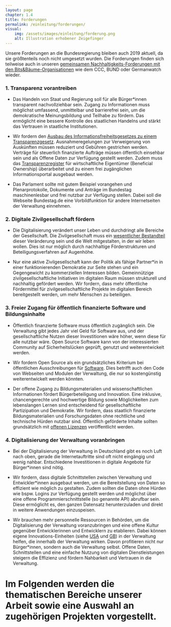 ```yaml
---
layout: page
chapter: 1.4
title: Forderungen
permalink: /einleitung/forderungen/
visual:
    img: /assets/images/einleitung/forderung.png
    alt: Illustration erhobener Zeigefinger
---
```


Unsere Forderungen an die Bundesregierung bleiben auch 2019 aktuell, da sie größtenteils noch nicht umgesetzt wurden. Die Forderungen finden sich teilweise auch in unseren [gemeinsamen Nachhaltigkeits-Forderungen mit den Bits&Bäume-Organisationen](https://bits-und-baueme.org/forderungen/) wie dem CCC, BUND oder Germanwatch wieder.

### 1. Transparenz vorantreiben

* Das Handeln von Staat und Regierung soll für alle Bürger\*innen transparent nachvollziehbar sein. Zugang zu Informationen muss möglichst umfassend, unmittelbar und barrierefrei sein, um die demokratische Meinungsbildung und Teilhabe zu fördern. Das ermöglicht eine bessere Kontrolle des staatlichen Handelns und stärkt das Vertrauen in staatliche Institutionen.

* Wir fordern den [Ausbau des Informationsfreiheitsgesetzes zu einem Transparenzgesetz](https://volksentscheid-transparenz.de/gruende/). Ausnahmeregelungen zur Verweigerung von Auskünften müssen reduziert und Gebühren gestrichen werden. Verträge für steuerlich finanzierte Aufträge müssen öffentlich einsehbar sein und als Offene Daten zur Verfügung gestellt werden. Zudem muss das [Transparenzregister](https://okfn.de/blog/2017/02/transparenzregister/) für wirtschaftliche Eigentümer (Beneficial Ownership) überarbeitet und zu einem frei zugänglichen Informationsportal ausgebaut werden.

* Das Parlament sollte mit gutem Beispiel vorangehen und Plenarprotokolle, Dokumente und Anträge im Bundestag maschinenlesbar und frei nutzbar zur Verfügung stellen. Dabei soll die Webseite Bundestag.de eine Vorbildfunktion für andere Internetseiten der Verwaltung einnehmen.

### 2. Digitale Zivilgesellschaft fördern

* Die Digitalisierung verändert unser Leben und durchdringt alle Bereiche der Gesellschaft. Die Zivilgesellschaft muss ein [wesentlicher Bestandteil](https://okfn.de/blog/2017/07/offenheit/) dieser Veränderung sein und die Welt mitgestalten, in der wir leben wollen. Dies ist nur möglich durch nachhaltige Förderstrukturen und Beteiligungsverfahren auf Augenhöhe.

* Nur eine aktive Zivilgesellschaft kann der Politik als fähige Partner*in in einer funktionierenden Demokratie zur Seite stehen und ein Gegengewicht zu kommerziellen Interessen bilden. Gemeinnützige zivilgesellschaftliche Initiativen im digitalen Raum müssen strukturell und nachhaltig gefördert werden. Wir fordern, dass mehr öffentliche Fördermittel für zivilgesellschaftliche Projekte im digitalen Bereich bereitgestellt werden, um mehr Menschen zu beteiligen.

### 3. Freier Zugang für öffentlich finanzierte Software und Bildungsinhalte

* Öffentlich finanzierte Software muss öffentlich zugänglich sein. Die Verwaltung gibt jedes Jahr viel Geld für Software aus, und der gesellschaftliche Nutzen dieser Investitionen wäre höher, wenn diese für alle nutzbar wäre. Open Source Software kann von der interessierten Community auf Sicherheitslücken geprüft, genutzt und weiterentwickelt werden.

* Wir fordern Open Source als ein grundsätzliches Kriterium bei öffentlichen Ausschreibungen für [Software](https://okfn.de/blog/2017/09/public-code/). Dies betrifft auch den Code von Webseiten und Modulen der Verwaltung, die nur so kostengünstig weiterentwickelt werden könnten.

* Der offene Zugang zu Bildungsmaterialien und wissenschaftlichen Informationen fördert Bürgerbeteiligung und Innovation. Eine inklusive, chancengerechte und hochwertige Bildung sowie Möglichkeiten zum lebenslangen Lernen sind entscheidend für gesellschaftliche Partizipation und Demokratie. Wir fordern, dass staatlich finanzierte Bildungsmaterialien und Forschungsdaten ohne rechtliche und technische Hürden nutzbar sind. Öffentlich geförderte Inhalte sollten grundsätzlich mit [offenen Lizenzen](http://opendefinition.org/od/2.0/de/) veröffentlicht werden.

### 4. Digitalisierung der Verwaltung voranbringen

* Bei der Digitalisierung der Verwaltung in Deutschland gibt es noch Luft nach oben, gerade die Internetauftritte sind oft nicht eingängig und wenig nahbar. Entschiedene Investitionen in digitale Angebote für Bürger\*innen sind nötig.

* Wir fordern, dass digitale Schnittstellen zwischen Verwaltung und Entwickler\*innen ausgebaut werden, um die Bereitstellung von Daten so effizient wie möglich zu gestalten. Zudem sollten die Daten ohne Hürden wie bspw. Logins zur Verfügung gestellt werden und möglichst über eine offene Programmierschnittstelle (so genannte API) abrufbar sein. Diese ermöglicht es, den ganzen Datensatz herunterzuladen und direkt in weitere Anwendungen einzuspeisen. 

* Wir brauchen mehr personnelle Ressourcen in Behörden, um die Digitalisierung der Verwaltung voranzubringen und eine offene Kultur gegenüber Entwicklerinnen und Entwicklern zu etablieren. Dabei können eigene Innovations-Einheiten (siehe [USA](https://18f.gsa.gov/) und [GB](https://gds.blog.gov.uk/)) in der Verwaltung helfen, die innerhalb der Verwaltung wirken. Davon profitieren nicht nur Bürger\*innen, sondern auch die Verwaltung selbst. Offene Daten, Schnittstellen und eine einfache Nutzung von digitalen Dienstleistungen steigern die Effizienz und fördern Nahbarkeit und Vertrauen in die Verwaltung.


# Im Folgenden werden die thematischen Bereiche unserer Arbeit sowie eine Auswahl an zugehörigen Projekten vorgestellt.
